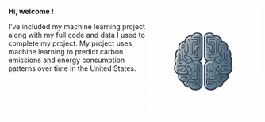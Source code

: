**Hi, welcome !** <img align="right" width="220" height="220" src="/assets/IMG/gemini.jpg"> 

I've included my machine learning project along with my full code and data I used to complete my project. My project uses machine learning to predict carbon emissions and energy consumption patterns over time in the United States.

